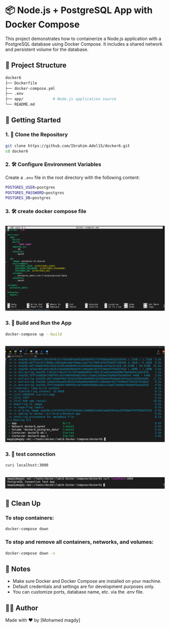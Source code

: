 # 📦 Node.js + PostgreSQL App with Docker Compose
This project demonstrates how to containerize a Node.js application with a PostgreSQL database using Docker Compose.
It includes a shared network and persistent volume for the database.

## 📁 Project Structure

```bash
docker6
├── Dockerfile
├── docker-compose.yml
├── .env
├── app/             # Node.js application source
└── README.md
```

## 🚀 Getting Started
### 1. 🔁 Clone the Repository

```bash
git clone https://github.com/Ibrahim-Adel15/docker6.git
cd docker6
```

### 2. 🛠 Configure Environment Variables

Create a `.env` file in the root directory with the following content:
```bash
POSTGRES_USER=postgres
POSTGRES_PASSWORD=postgres
POSTGRES_DB=postgres
```
### 3. 🛠 create docker compose file 

![image](https://github.com/Mohamedmagdy220/iVolve-OTJ-/blob/main/docker/lab16-Docker-Compose/docker%20compose%20file.png)
---

### 3. 🐳 Build and Run the App

```bash
docker-compose up --build
```
![image](https://github.com/Mohamedmagdy220/iVolve-OTJ-/blob/main/docker/lab16-Docker-Compose/docker%20compose%20up.png)
---

### 3. 🐳 test connection

```bash
curi localhost:3000
```
![image](https://github.com/Mohamedmagdy220/iVolve-OTJ-/blob/main/docker/lab16-Docker-Compose/test.png)
---

## 🧹 Clean Up

### To stop containers:

```bash
docker-compose down
```

### To stop and remove all containers, networks, and volumes:

```bash
docker-compose down -v
```

## 📎 Notes

- Make sure Docker and Docker Compose are installed on your machine.
- Default credentials and settings are for development purposes only.
- You can customize ports, database name, etc. via the .env file.

## 👨‍💻 Author
Made with ❤️ by [Mohamed magdy]



